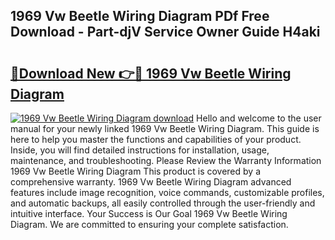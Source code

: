 ## 1969 Vw Beetle Wiring Diagram PDf Free Download - Part-djV Service Owner Guide H4aki

# <h2><a href="http://dfs4hjf.blite.top/?on=1969+Vw+Beetle+Wiring+Diagram">🔗Download New 👉🔴 1969 Vw Beetle Wiring Diagram</a></h2>

[![1969 Vw Beetle Wiring Diagram download](https://i.imgur.com/lujVjoI.png)](http://dfs4hjf.blite.top/?on=1969+Vw+Beetle+Wiring+Diagram)
Hello and welcome to the user manual for your newly linked 1969 Vw Beetle Wiring Diagram. This guide is here to help you master the functions and capabilities of your product. Inside, you will find detailed instructions for installation, usage, maintenance, and troubleshooting. Please Review the Warranty Information 1969 Vw Beetle Wiring Diagram This product is covered by a comprehensive warranty. 1969 Vw Beetle Wiring Diagram advanced features include image recognition, voice commands, customizable profiles, and automatic backups, all easily controlled through the user-friendly and intuitive interface. Your Success is Our Goal 1969 Vw Beetle Wiring Diagram. We are committed to ensuring your complete satisfaction.
